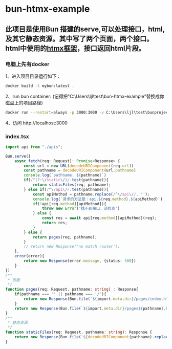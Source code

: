 # bun-htmx-example

## 此项目是使用Bun 搭建的serve,可以处理接口，html, 及其它静态资源。其中写了两个页面，两个接口。html中使用的[htmx框架](https://htmx.org/docs)，接口返回html片段。

### 电脑上先有docker

1、进入项目目录运行如下：

```bash
docker build -t mybun:latest .
```

2、run bun container: (记得把"C:\Users\ljl\test\bun-htmx-example"替换成你磁盘上的项目路径)

```bash
docker run --restart=always -p 3000:3000 -v C:\Users\ljl\test\bunproject:/home/bun/app mybun:latest
```

4、访问 http://localhost:3000


### index.tsx

```typescript
import api from "./apis";

Bun.serve({
    async fetch(req: Request): Promise<Response> {
        const url = new URL(decodeURIComponent(req.url))
        const pathname = decodeURIComponent(url.pathname)
        console.log(`pathname: ${pathname}`)
        if(/^(?:\/static\/)/.test(pathname)){
            return staticFiles(req, pathname);
        } else if(/^\/api\//.test(pathname)){
            const apiMethod = pathname.replace(/^\/api\//, '');
            console.log(`请求的方法是：api.${req.method}.${apiMethod}`)
            if(!api[req.method][apiMethod]){
                throw new Error('找不到接口，请检查')
            } else {
                const res = await api[req.method][apiMethod](req);
                return res;
            }
        } else {
            return pages(req, pathname);
        }
        // return new Response('no match router');
    },
    error(error){
        return new Response(error.message, {status: 500})
    }
})
/**
 * 页面
 */
function pages(req: Request, pathname: string) : Response{
    if(pathname === '' || pathname === '/'){
        return new Response(Bun.file(`${import.meta.dir}/pages/index.html`))
    }
    return new Response(Bun.file(`${import.meta.dir}/pages${pathname}.html`))
}
/**
 * 静态资源
 */
function staticFiles(req: Request, pathname: string): Response {
    return new Response(Bun.file(`${decodeURIComponent(pathname).replace(/^\//, '')}`))
}
```

